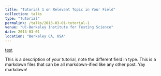 ```yaml
---
title: "Tutorial 1 on Relevant Topic in Your Field"
collection: talks
type: "Tutorial"
permalink: /talks/2013-03-01-tutorial-1
venue: "UC-Berkeley Institute for Testing Science"
date: 2013-03-01
location: "Berkeley CA, USA"
---
```


[test](http://exampleurl.com)

This is a description of your tutorial, note the different field in type. This is a markdown files that can be all markdown-ified like any other post. Yay markdown!
